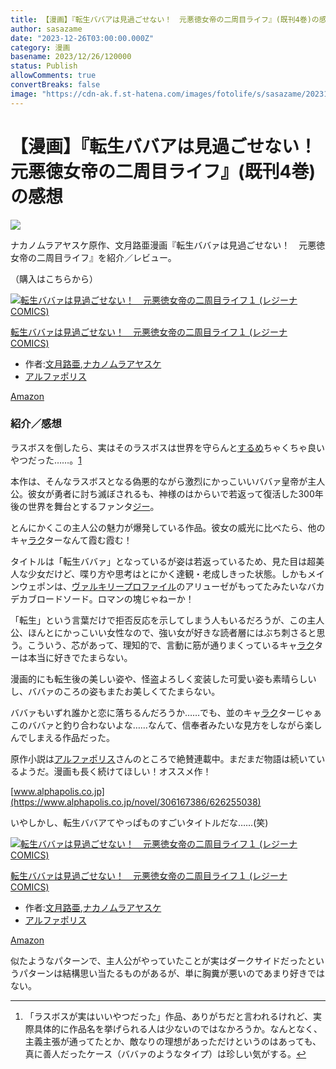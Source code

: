```yaml
---
title: 【漫画】『転生ババアは見過ごせない！　元悪徳女帝の二周目ライフ』(既刊4巻)の感想
author: sasazame
date: "2023-12-26T03:00:00.000Z"
category: 漫画
basename: 2023/12/26/120000
status: Publish
allowComments: true
convertBreaks: false
image: "https://cdn-ak.f.st-hatena.com/images/fotolife/s/sasazame/20231225/20231225142714.png"
---
```

# 【漫画】『転生ババアは見過ごせない！　元悪徳女帝の二周目ライフ』(既刊4巻)の感想

![](https://cdn-ak.f.st-hatena.com/images/fotolife/s/sasazame/20231225/20231225142714.png)

ナカノムラアヤスケ原作、文月路亜漫画『転生ババァは見過ごせない！　元悪徳女帝の二周目ライフ』を紹介／レビュー。

（購入はこちらから）

[![転生ババァは見過ごせない！　元悪徳女帝の二周目ライフ１ (レジーナCOMICS)](https://m.media-amazon.com/images/I/51hfpb9nXAL._SL500_.jpg "転生ババァは見過ごせない！　元悪徳女帝の二周目ライフ１ (レジーナCOMICS)")](https://www.amazon.co.jp/dp/B09QLZ31PD?tag=mochig08-22&linkCode=ogi&th=1&psc=1)

[転生ババァは見過ごせない！　元悪徳女帝の二周目ライフ１ (レジーナCOMICS)](https://www.amazon.co.jp/dp/B09QLZ31PD?tag=mochig08-22&linkCode=ogi&th=1&psc=1)

-   作者:[文月路亜](https://d.hatena.ne.jp/keyword/%CA%B8%B7%EE%CF%A9%B0%A1),[ナカノムラアヤスケ](https://d.hatena.ne.jp/keyword/%A5%CA%A5%AB%A5%CE%A5%E0%A5%E9%A5%A2%A5%E4%A5%B9%A5%B1)
-   [アルファポリス](https://d.hatena.ne.jp/keyword/%A5%A2%A5%EB%A5%D5%A5%A1%A5%DD%A5%EA%A5%B9)

[Amazon](https://www.amazon.co.jp/dp/B09QLZ31PD?tag=mochig08-22&linkCode=ogi&th=1&psc=1)

<!-- Extended Body -->

### 紹介／感想

ラスボスを倒したら、実はそのラスボスは世界を守らんと[するめ](https://d.hatena.ne.jp/keyword/%A4%B9%A4%EB%A4%E1)ちゃくちゃ良いやつだった……。[1](#fn:1)

本作は、そんなラスボスとなる偽悪的ながら激烈にかっこいいババァ皇帝が主人公。彼女が勇者に討ち滅ぼされるも、神様のはからいで若返って復活した300年後の世界を舞台とするファンタ[ジー](https://d.hatena.ne.jp/keyword/%A5%B8%A1%BC)。

  

とんにかくこの主人公の魅力が爆発している作品。彼女の威光に比べたら、他のキャ[ラク](https://d.hatena.ne.jp/keyword/%A5%E9%A5%AF)ターなんて霞む霞む！

タイトルは「転生ババァ」となっているが姿は若返っているため、見た目は超美人な少女だけど、喋り方や思考はとにかく達観・老成しきった状態。しかもメインウェポンは、[ヴァルキリープロファイル](https://d.hatena.ne.jp/keyword/%A5%F4%A5%A1%A5%EB%A5%AD%A5%EA%A1%BC%A5%D7%A5%ED%A5%D5%A5%A1%A5%A4%A5%EB)のアリューゼがもってたみたいなバカデカブロードソード。ロマンの塊じゃねーか！

  

「転生」という言葉だけで拒否反応を示してしまう人もいるだろうが、この主人公、ほんとにかっこいい女性なので、強い女が好きな読者層にはぶち刺さると思う。こういう、芯があって、理知的で、言動に筋が通りまくっているキャ[ラク](https://d.hatena.ne.jp/keyword/%A5%E9%A5%AF)ターは本当に好きでたまらない。

漫画的にも転生後の美しい姿や、怪盗よろしく変装した可愛い姿も素晴らしいし、ババァのころの姿もまたお美しくてたまらない。

ババァもいずれ誰かと恋に落ちるんだろうか……でも、並のキャ[ラク](https://d.hatena.ne.jp/keyword/%A5%E9%A5%AF)ターじゃぁこのババァと釣り合わないよな……なんて、信奉者みたいな見方をしながら楽しんでしまえる作品だった。

  

原作小説は[アルファポリス](https://d.hatena.ne.jp/keyword/%A5%A2%A5%EB%A5%D5%A5%A1%A5%DD%A5%EA%A5%B9)さんのところで絶賛連載中。まだまだ物語は続いているようだ。漫画も長く続けてほしい！オススメ作！

[www.alphapolis.co.jp](https://www.alphapolis.co.jp/novel/306167386/626255038)

いやしかし、転生ババアてやっぱものすごいタイトルだな……(笑)

[![転生ババァは見過ごせない！　元悪徳女帝の二周目ライフ１ (レジーナCOMICS)](https://m.media-amazon.com/images/I/51hfpb9nXAL._SL500_.jpg "転生ババァは見過ごせない！　元悪徳女帝の二周目ライフ１ (レジーナCOMICS)")](https://www.amazon.co.jp/dp/B09QLZ31PD?tag=mochig08-22&linkCode=ogi&th=1&psc=1)

[転生ババァは見過ごせない！　元悪徳女帝の二周目ライフ１ (レジーナCOMICS)](https://www.amazon.co.jp/dp/B09QLZ31PD?tag=mochig08-22&linkCode=ogi&th=1&psc=1)

-   作者:[文月路亜](https://d.hatena.ne.jp/keyword/%CA%B8%B7%EE%CF%A9%B0%A1),[ナカノムラアヤスケ](https://d.hatena.ne.jp/keyword/%A5%CA%A5%AB%A5%CE%A5%E0%A5%E9%A5%A2%A5%E4%A5%B9%A5%B1)
-   [アルファポリス](https://d.hatena.ne.jp/keyword/%A5%A2%A5%EB%A5%D5%A5%A1%A5%DD%A5%EA%A5%B9)

[Amazon](https://www.amazon.co.jp/dp/B09QLZ31PD?tag=mochig08-22&linkCode=ogi&th=1&psc=1)

似たようなパターンで、主人公がやっていたことが実はダークサイドだったというパターンは結構思い当たるものがあるが、単に胸糞が悪いのであまり好きではない。

* * *

1.  「ラスボスが実はいいやつだった」作品、ありがちだと言われるけれど、実際具体的に作品名を挙げられる人は少ないのではなかろうか。なんとなく、主義主張が通ってたとか、敵なりの理想があっただけというのはあっても、真に善人だったケース（ババァのようなタイプ）は珍しい気がする。[↩](#fnref:1)